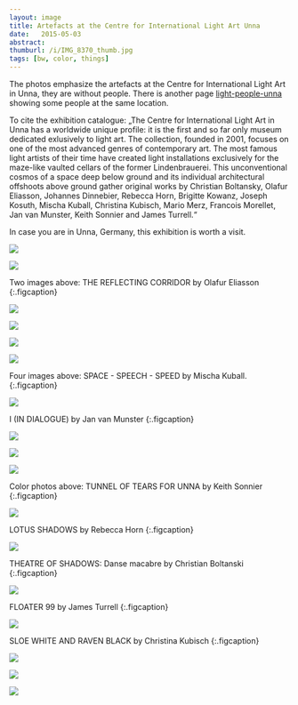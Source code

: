 ```yaml
---
layout: image
title: Artefacts at the Centre for International Light Art Unna
date:   2015-05-03
abstract: 
thumburl: /i/IMG_8370_thumb.jpg
tags: [bw, color, things]
---
```

The photos emphasize the artefacts at the Centre for International Light Art in Unna, they are without people. There is another page [light-people-unna]({{site.url}}/light-people-unna) showing some people at the same location. 

To cite the exhibition catalogue: „The Centre for International Light Art in Unna has a worldwide unique profile: it is the first and so far only museum dedicated exlusively to light art. The collection, founded in 2001, focuses on one of the most advanced genres of contemporary art. The most famous light artists of their time have created light installations exclusively for the maze-like vaulted cellars of the former Lindenbrauerei. This unconventional cosmos of a space deep below ground and its individual architectural offshoots above ground gather original works by Christian Boltansky, Olafur Eliasson, Johannes Dinnebier, Rebecca Horn, Brigitte Kowanz, Joseph Kosuth, Mischa Kuball, Christina Kubisch, Mario Merz, Francois Morellet, Jan van Munster, Keith Sonnier and James Turrell.“

In case you are in Unna, Germany, this exhibition is worth a visit. 

![]({{site.url}}/i/IMG_8337.jpg)

![]({{site.url}}/i/IMG_8278.jpg)

Two images above: THE REFLECTING CORRIDOR by Olafur Eliasson
{:.figcaption}

![]({{site.url}}/i/IMG_8370.jpg) 

![]({{site.url}}/i/IMG_8244.jpg) 

![]({{site.url}}/i/IMG_8247.jpg) 

![]({{site.url}}/i/IMG_8367.jpg) 

Four images above: SPACE - SPEECH - SPEED by Mischa Kuball. 
{:.figcaption}


![]({{site.url}}/i/IMG_8248.jpg)

I (IN DIALOGUE) by Jan van Munster
{:.figcaption}

![]({{site.url}}/i/IMG_8252.jpg)

![]({{site.url}}/i/IMG_8366.jpg)

![]({{site.url}}/i/IMG_8364.jpg)

Color photos above: TUNNEL OF TEARS FOR UNNA by Keith Sonnier
{:.figcaption}

![]({{site.url}}/i/IMG_8302.jpg)

LOTUS SHADOWS by Rebecca Horn
{:.figcaption}

![]({{site.url}}/i/IMG_8313.jpg)

THEATRE OF SHADOWS: Danse macabre by Christian Boltanski
{:.figcaption}

![]({{site.url}}/i/IMG_8308.jpg)

FLOATER 99 by James Turrell
{:.figcaption}

![]({{site.url}}/i/IMG_8265.jpg)

SLOE WHITE AND RAVEN BLACK by Christina Kubisch
{:.figcaption}

![]({{site.url}}/i/IMG_8354.jpg)

![]({{site.url}}/i/IMG_8271.jpg) 

![]({{site.url}}/i/IMG_8241.jpg) 